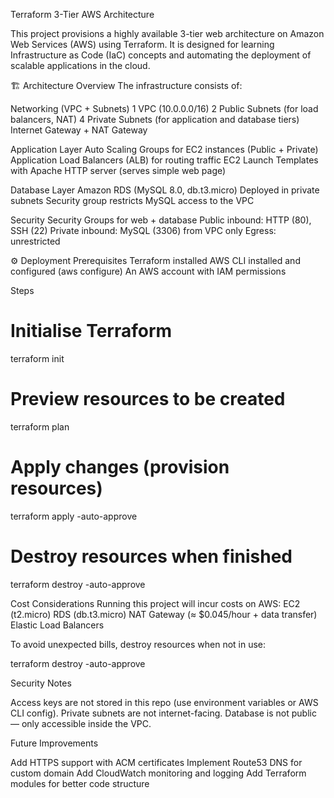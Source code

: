 Terraform 3-Tier AWS Architecture 

This project provisions a highly available 3-tier web architecture on Amazon Web Services (AWS) using Terraform. It is designed for learning Infrastructure as Code (IaC) concepts and automating the deployment of scalable applications in the cloud.

🏗️ Architecture Overview
The infrastructure consists of:

Networking (VPC + Subnets)
1 VPC (10.0.0.0/16)
2 Public Subnets (for load balancers, NAT)
4 Private Subnets (for application and database tiers)
Internet Gateway + NAT Gateway

Application Layer
Auto Scaling Groups for EC2 instances (Public + Private)
Application Load Balancers (ALB) for routing traffic
EC2 Launch Templates with Apache HTTP server (serves simple web page)

Database Layer
Amazon RDS (MySQL 8.0, db.t3.micro)
Deployed in private subnets
Security group restricts MySQL access to the VPC

Security
Security Groups for web + database
Public inbound: HTTP (80), SSH (22)
Private inbound: MySQL (3306) from VPC only
Egress: unrestricted



⚙️ Deployment
Prerequisites
Terraform installed
AWS CLI installed and configured (aws configure)
An AWS account with IAM permissions

Steps
# Initialise Terraform
terraform init

# Preview resources to be created
terraform plan

# Apply changes (provision resources)
terraform apply -auto-approve

# Destroy resources when finished
terraform destroy -auto-approve

Cost Considerations
Running this project will incur costs on AWS:
EC2 (t2.micro)
RDS (db.t3.micro)
NAT Gateway (≈ $0.045/hour + data transfer)
Elastic Load Balancers

To avoid unexpected bills, destroy resources when not in use:

terraform destroy -auto-approve

Security Notes

Access keys are not stored in this repo (use environment variables or AWS CLI config).
Private subnets are not internet-facing.
Database is not public — only accessible inside the VPC.

 Future Improvements

Add HTTPS support with ACM certificates
Implement Route53 DNS for custom domain
Add CloudWatch monitoring and logging
Add Terraform modules for better code structure
